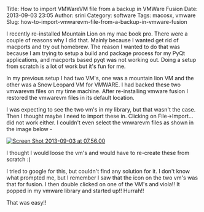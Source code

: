 Title: How to import VMWareVM file from a backup in VMWare Fusion
Date: 2013-09-03 23:05
Author: srini
Category: software
Tags: macosx, vmware
Slug: how-to-import-vmwarevm-file-from-a-backup-in-vmware-fusion

I recently re-installed Mountain Lion on my mac book pro. There were a
couple of reasons why I did that. Mainly because I wanted get rid of
macports and try out homebrew. The reason I wanted to do that was
because I am trying to setup a build and package process for my PyQt
applications, and macports based pyqt was not working out. Doing a setup
from scratch is a lot of work but it's fun for me.

In my previous setup I had two VM's, one was a mountain lion VM and the
other was a Snow Leopard VM for VMWARE. I had backed these two vmwarevm
files on my time machine. After re-installing vmware fusion I restored
the vmwarevm files in its default location.

I was expecting to see the two vm's in my library, but that wasn't the
case. Then I thought maybe I need to import these in. Clicking on
File->Import... did not work either. I couldn't even select the
vmwarevm files as shown in the image below -  


[![Screen Shot 2013-09-03 at 07.56.00]({static}/wp-content/uploads/2013/09/Screen-Shot-2013-09-03-at-07.56.00.png)]({static}/wp-content/uploads/2013/09/Screen-Shot-2013-09-03-at-07.56.00.png)  


I thought I would loose the vm's and would have to re-create these from
scratch :(

I tried to google for this, but couldn't find any solution for it. I
don't know what prompted me, but I remember I saw that the icon on the
two vm's was that for fusion. I then double clicked on one of the VM's
and viola!! It popped in my vmware library and started up!! Hurrah!!

That was easy!!
